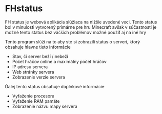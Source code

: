 # FHstatus
FH status je webová aplikácia slúžiaca na nižšie uvedené veci. Tento status bol v minulosti vytvorený primárne pre hru Minecraft
avšak v súčastnosti je možné tento status bez väčších problémov možné použiť aj na iné hry

Tento program slúži na to aby ste si zobrazili status o serveri, ktorý obsahuje hlavne tieto informácie
  - Stav, či server beží / nebeží
  - Počet hráčov online a maximálny počet hráčov
  - IP adresu servera
  - Web stránky servera
  - Zobrazenie verzie servera
  
Ďalej tento status obsahuje doplnkové informácie
  - Vyťaženie procesora
  - Vyťaženie RAM pamäte
  - Zobrazenie názvu mapy servera
